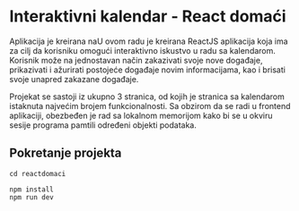 # Interaktivni kalendar - React domaći

Aplikacija je kreirana naU ovom radu je kreirana ReactJS aplikacija koja ima za cilj da korisniku omogući interaktivno iskustvo u radu sa kalendarom. Korisnik može na jednostavan način zakazivati svoje nove događaje, prikazivati i ažurirati postojeće događaje novim informacijama, kao i brisati svoje unapred zakazane događaje.

Projekat se sastoji iz ukupno 3 stranica, od kojih je stranica sa kalendarom istaknuta najvećim brojem funkcionalnosti. Sa obzirom da se radi u frontend aplikaciji, obezbeđen je rad sa lokalnom memorijom kako bi se u okviru sesije programa pamtili određeni objekti podataka. 

## Pokretanje projekta

```
cd reactdomaci

npm install
npm run dev
```
